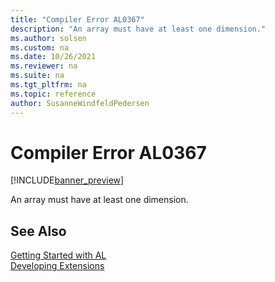 ```yaml
---
title: "Compiler Error AL0367"
description: "An array must have at least one dimension."
ms.author: solsen
ms.custom: na
ms.date: 10/26/2021
ms.reviewer: na
ms.suite: na
ms.tgt_pltfrm: na
ms.topic: reference
author: SusanneWindfeldPedersen
---
```

[//]: # (START>DO_NOT_EDIT)
[//]: # (IMPORTANT:Do not edit any of the content between here and the END>DO_NOT_EDIT.)
[//]: # (Any modifications should be made in the .xml files in the ModernDev repo.)
# Compiler Error AL0367

[!INCLUDE[banner_preview](../includes/banner_preview.md)]

An array must have at least one dimension.

[//]: # (IMPORTANT: END>DO_NOT_EDIT)
## See Also  
[Getting Started with AL](../devenv-get-started.md)  
[Developing Extensions](../devenv-dev-overview.md)  